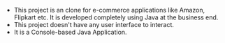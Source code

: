 * This project is an clone for e-commerce applications like Amazon, Flipkart etc. It is developed completely using Java at the business end. 
* This project doesn't have any user interface to interact. 
* It is a Console-based Java Application.
